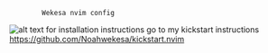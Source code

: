             Wekesa nvim config
![alt text]()
for installation instructions go to my kickstart instructions 
https://github.com/Noahwekesa/kickstart.nvim

